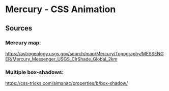 # Mercury - CSS Animation

## Sources

### Mercury map:
https://astrogeology.usgs.gov/search/map/Mercury/Topography/MESSENGER/Mercury_Messenger_USGS_ClrShade_Global_2km

### Multiple box-shadows:
https://css-tricks.com/almanac/properties/b/box-shadow/


